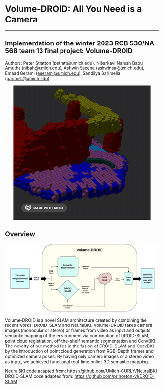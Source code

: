 # Volume-DROID: All You Need is a Camera
-------------------------------------------------------------------------------------------------------------------------------
Implementation of the winter 2023 ROB 530/NA 568 team 13 final project: Volume-DROID
-------------------------------------------------------------------------------------------------------------------------------

Authors: Peter Stratton (pstratt@umich.edu), Nibarkavi Naresh Babu Amutha (nibah@umich.edu), Ashwin Saxena (ashwinsa@umich.edu), Emaad Gerami (egerami@umich.edu), Sandilya Garimella (garimell@umich.edu)

<p align="center">
  <img src="figures/output.gif" width="450">
</p>

## Overview

<p align="center">
  <img src="figures/overview.png" width="650">
</p>

Volume-DROID is a novel SLAM architecture created by combining the recent works: DROID-SLAM and NeuralBKI. Volume-DROID takes camera images (monocular or stereo) or frames from video as input and outputs semantic mapping of the environment via combination of DROID-SLAM, point cloud registration, off-the-shelf semantic segmentation and ConvBKI. The novelty of our method lies in the fusion of DROID-SLAM and ConvBKI by the introduction of point cloud generation from RGB-Depth frames and optimized camera poses. By having only camera images or a stereo video as input, we achieved functional real-time online 3D semantic mapping.

NeuralBKI code adapted from: https://github.com/UMich-CURLY/NeuralBKI \
DROID-SLAM code adapted from: https://github.com/princeton-vl/DROID-SLAM
